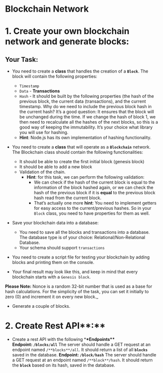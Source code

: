 # Blockchain Network

# 1. **Create your own blockchain network and generate blocks:**

## Your Task:

- You need to create a **class** that handles the creation of a **`Block`**. The block will contain the following properties:

  - `Timestamp`
  - `Data` - **Transactions**
  - `Hash` - It should be built by the following properties (the hash of the previous block, the current data (transactions), and the current timestamp. Why do we need to include the previous block hash in the current hash? It’s a good question: It ensures that the block will be unchanged during the time. If we change the hash of block 1, we then need to recalculate all the hashes of the next blocks, so this is a good way of keeping the immutability. It’s your choice what library you will use for hashing.
  - **Hint**: Node.js has its own implementation of hashing functionality.

- You need to create a **class** that will operate as a **`Blockchain`** network. The Blockchain class should contain the following functionalities:
  - It should be able to create the first initial block (genesis block)
  - It should be able to add a new block
  - Validation of the chain.
    - **Hint**: for this task, we can perform the following validation:
      - We can check if the hash of the current block is equal to the information of the block hashed again, or we can check the hash of the previous block if it is **equal** to the previous block hash read from the current block.
      - That’s actually one more **hint**: You need to implement getters for easy access to the current/previous hashes. So in your `Block` class, you need to have properties for them as well.
- Save your blockchain data into a database:

  - You need to save all the blocks and transactions into a database. The database type is of your choice: Relational/Non-Relational Database.
  - Your schema should support `transactions`

- You need to create a script file for testing your blockchain by adding blocks and printing them on the console.
- Your final result may look like this, and keep in mind that every blockchain starts with a `Genesis block`.

**Please Note:** Nonce is a random 32-bit number that is used as a base for hash calculations. For the simplicity of the task, you can set it initially to zero (0) and increment it on every new block.\_

- Generate a couple of blocks.

# 2. Create Rest API**:**

- Create a rest API with the following \***\*Endpoints\*\***
  **Endpoint: `/blocks/all`**
  The server should handle a GET request at an endpoint named `/**blocks**/all`. It should return a list of all **`blocks`** saved in the database.
  **Endpoint: `/block/hash`**
  The server should handle a GET request at an endpoint named `/**block**/hash`. It should return the **`block`** based on its hash, saved in the database.
